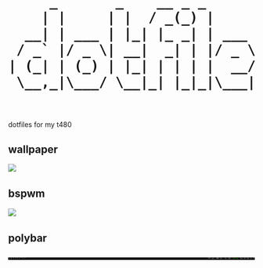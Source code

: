 <h1>
<pre>
     _       _    __ _ _           
    | |     | |  / _(_) |          
  __| | ___ | |_| |_ _| | ___  ___ 
 / _` |/ _ \| __|  _| | |/ _ \/ __|
| (_| | (_) | |_| | | | |  __/\__ \
 \__,_|\___/ \__|_| |_|_|\___||___/
                                                             
</pre>
</h1>

<p>dotfiles for my t480</p>

<h2>wallpaper</h2>
<img src="/.wallpapers/voyager-bg.png">

<h2>bspwm</h2>
<img src="/neofetch.png">

<h2>polybar</h2>
<img src="/polybar.png">
